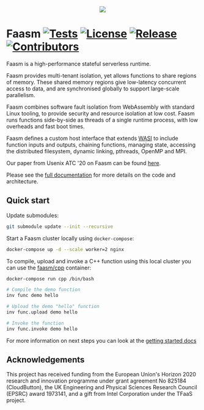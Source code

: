 <div align="center">
<img src="https://raw.githubusercontent.com/faasm/faasm/main/faasm_logo.png"></img>
</div>

# Faasm [![Tests](https://github.com/faasm/faasm/workflows/Tests/badge.svg?branch=main)](https://github.com/faasm/faasm/actions)  [![License](https://img.shields.io/github/license/faasm/faasm.svg)](https://github.com/faasm/faasm/blob/main/LICENSE.md)  [![Release](https://img.shields.io/github/release/faasm/faasm.svg)](https://github.com/faasm/faasm/releases/)  [![Contributors](https://img.shields.io/github/contributors/faasm/faasm.svg)](https://github.com/faasm/faasm/graphs/contributors/)

Faasm is a high-performance stateful serverless runtime.

Faasm provides multi-tenant isolation, yet allows functions to share regions of
memory. These shared memory regions give low-latency concurrent access to data,
and are synchronised globally to support large-scale parallelism.

Faasm combines software fault isolation from WebAssembly with standard Linux
tooling, to provide security and resource isolation at low cost. Faasm runs
functions side-by-side as threads of a single runtime process, with low
overheads and fast boot times.

Faasm defines a custom host interface that extends [WASI](https://wasi.dev/) to
include function inputs and outputs, chaining functions, managing state,
accessing the distributed filesystem, dynamic linking, pthreads, OpenMP and MPI.

Our paper from Usenix ATC '20 on Faasm can be found
[here](https://www.usenix.org/conference/atc20/presentation/shillaker).

Please see the [full documentation](https://faasm.readthedocs.io/en/latest/) for
more details on the code and architecture.

## Quick start

Update submodules:

```bash
git submodule update --init --recursive
```

Start a Faasm cluster locally using `docker-compose`:

```bash
docker-compose up -d --scale worker=2 nginx
```

To compile, upload and invoke a C++ function using this local cluster you can
use the [faasm/cpp](https://github.com/faasm/cpp) container:

```bash
docker-compose run cpp /bin/bash

# Compile the demo function
inv func demo hello

# Upload the demo "hello" function
inv func.upload demo hello

# Invoke the function
inv func.invoke demo hello
```

For more information on next steps you can look at the [getting started
docs](https://faasm.readthedocs.io/en/latest/source/getting_started.html)

## Acknowledgements

This project has received funding from the European Union's Horizon 2020
research and innovation programme under grant agreement No 825184 (CloudButton),
the UK Engineering and Physical Sciences Research Council (EPSRC) award 1973141,
and a gift from Intel Corporation under the TFaaS project.
